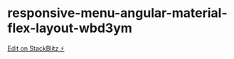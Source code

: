 # responsive-menu-angular-material-flex-layout-wbd3ym

[Edit on StackBlitz ⚡️](https://stackblitz.com/edit/responsive-menu-angular-material-flex-layout-wbd3ym)